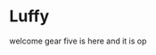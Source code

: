 # Luffy
welcome
gear five is here and it is op 
 
 
     
  
          
                                
                                      
                                                    
                                                                      
                                             
                                        
                         
            
      
 
